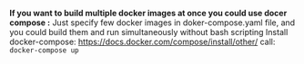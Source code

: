 **If you want to build multiple docker images at once you could use docer compose :**
Just specify few docker images in doker-compose.yaml file, and you could build them and run simultaneously without bash scripting
Install docker-compose: https://docs.docker.com/compose/install/other/
call: `docker-compose up`
